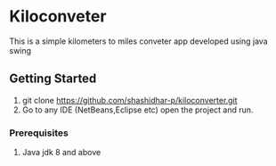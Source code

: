 # Kiloconveter

This is a simple kilometers to miles conveter app developed using java swing 

## Getting Started
1) git clone https://github.com/shashidhar-p/kiloconverter.git
2) Go to any IDE (NetBeans,Eclipse etc) open the project and run.


### Prerequisites
1) Java jdk 8 and above


